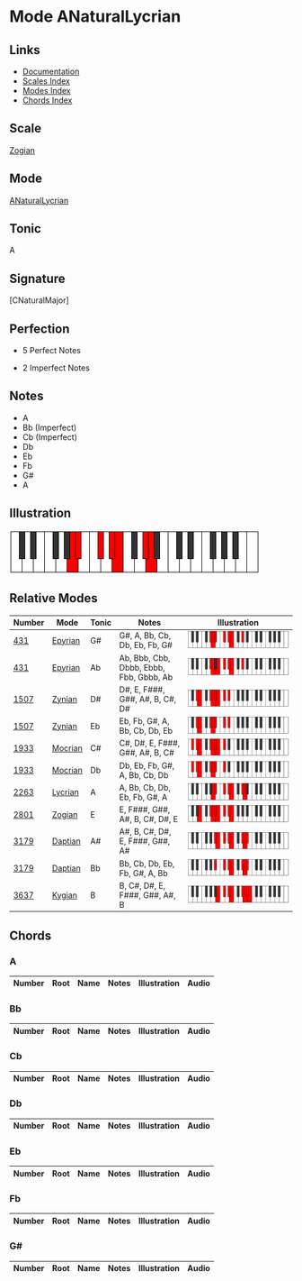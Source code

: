 # Mode ANaturalLycrian

## Links

- [Documentation](index.md)
- [Scales Index](Scales.md)
- [Modes Index](Modes.md)
- [Chords Index](Chords.md)

## Scale

[Zogian](ScaleZogian.md)

## Mode

[ANaturalLycrian](ModeANaturalLycrian.md)

## Tonic

A

## Signature

[CNaturalMajor]

## Perfection

 - 5 Perfect Notes

 - 2 Imperfect Notes

## Notes

- A
- Bb (Imperfect)
- Cb (Imperfect)
- Db
- Eb
- Fb
- G#
- A

## Illustration

![ANaturalLycrian](ModeANaturalLycrian.png)

## Relative Modes

| Number | Mode | Tonic | Notes | Illustration |
|--------|------|-------|-------|--------------|
| [431](https://ianring.com/musictheory/scales/431) | [Epyrian](ModeEpyrian.md) | G# | G#, A, Bb, Cb, Db, Eb, Fb, G# | ![GSharpEpyrian](ModeGSharpEpyrian.png) |
| [431](https://ianring.com/musictheory/scales/431) | [Epyrian](ModeEpyrian.md) | Ab | Ab, Bbb, Cbb, Dbbb, Ebbb, Fbb, Gbbb, Ab | ![AFlatEpyrian](ModeAFlatEpyrian.png) |
| [1507](https://ianring.com/musictheory/scales/1507) | [Zynian](ModeZynian.md) | D# | D#, E, F###, G##, A#, B, C#, D# | ![DSharpZynian](ModeDSharpZynian.png) |
| [1507](https://ianring.com/musictheory/scales/1507) | [Zynian](ModeZynian.md) | Eb | Eb, Fb, G#, A, Bb, Cb, Db, Eb | ![EFlatZynian](ModeEFlatZynian.png) |
| [1933](https://ianring.com/musictheory/scales/1933) | [Mocrian](ModeMocrian.md) | C# | C#, D#, E, F###, G##, A#, B, C# | ![CSharpMocrian](ModeCSharpMocrian.png) |
| [1933](https://ianring.com/musictheory/scales/1933) | [Mocrian](ModeMocrian.md) | Db | Db, Eb, Fb, G#, A, Bb, Cb, Db | ![DFlatMocrian](ModeDFlatMocrian.png) |
| [2263](https://ianring.com/musictheory/scales/2263) | [Lycrian](ModeLycrian.md) | A | A, Bb, Cb, Db, Eb, Fb, G#, A | ![ANaturalLycrian](ModeANaturalLycrian.png) |
| [2801](https://ianring.com/musictheory/scales/2801) | [Zogian](ModeZogian.md) | E | E, F###, G##, A#, B, C#, D#, E | ![ENaturalZogian](ModeENaturalZogian.png) |
| [3179](https://ianring.com/musictheory/scales/3179) | [Daptian](ModeDaptian.md) | A# | A#, B, C#, D#, E, F###, G##, A# | ![ASharpDaptian](ModeASharpDaptian.png) |
| [3179](https://ianring.com/musictheory/scales/3179) | [Daptian](ModeDaptian.md) | Bb | Bb, Cb, Db, Eb, Fb, G#, A, Bb | ![BFlatDaptian](ModeBFlatDaptian.png) |
| [3637](https://ianring.com/musictheory/scales/3637) | [Kygian](ModeKygian.md) | B | B, C#, D#, E, F###, G##, A#, B | ![BNaturalKygian](ModeBNaturalKygian.png) |

## Chords

### A

| Number | Root | Name | Notes | Illustration | Audio |
|--------|------|------|-------|--------------|-------|

### Bb

| Number | Root | Name | Notes | Illustration | Audio |
|--------|------|------|-------|--------------|-------|

### Cb

| Number | Root | Name | Notes | Illustration | Audio |
|--------|------|------|-------|--------------|-------|

### Db

| Number | Root | Name | Notes | Illustration | Audio |
|--------|------|------|-------|--------------|-------|

### Eb

| Number | Root | Name | Notes | Illustration | Audio |
|--------|------|------|-------|--------------|-------|

### Fb

| Number | Root | Name | Notes | Illustration | Audio |
|--------|------|------|-------|--------------|-------|

### G#

| Number | Root | Name | Notes | Illustration | Audio |
|--------|------|------|-------|--------------|-------|

